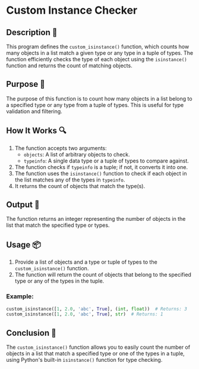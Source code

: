 # Custom Instance Checker

## Description 📝

This program defines the `custom_isinstance()` function, which counts how many objects in a list match a given type or any type in a tuple of types.
The function efficiently checks the type of each object using the `isinstance()` function and returns the count of matching objects.

## Purpose 🎯

The purpose of this function is to count how many objects in a list belong to a specified type or any type from a tuple of types.
This is useful for type validation and filtering.

## How It Works 🔍

1. The function accepts two arguments:
    - `objects`: A list of arbitrary objects to check.
    - `typeinfo`: A single data type or a tuple of types to compare against.
2. The function checks if `typeinfo` is a tuple; if not, it converts it into one.
3. The function uses the `isinstance()` function to check if each object in the list matches any of the types in `typeinfo`.
4. It returns the count of objects that match the type(s).

## Output 📜

The function returns an integer representing the number of objects in the list that match the specified type or types.

## Usage 📦

1. Provide a list of objects and a type or tuple of types to the `custom_isinstance()` function.
2. The function will return the count of objects that belong to the specified type or any of the types in the tuple.

### Example:

```python
custom_isinstance([1, 2.0, 'abc', True], (int, float))  # Returns: 3
custom_isinstance([1, 2.0, 'abc', True], str)  # Returns: 1
```

## Conclusion 🚀

The `custom_isinstance()` function allows you to easily count the number of objects in a list that match a specified type or one of the types in a tuple, using Python's built-in `isinstance()` function for type checking.
